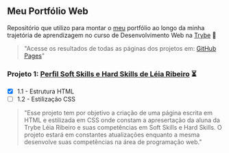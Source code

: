 ## Meu Portfólio Web
Repositório que utilizo para montar o [meu](https://www.linkedin.com/in/l%C3%A9ia-ribeirot/) portfólio ao longo da minha trajetória de aprendizagem no curso de Desenvolvimento Web na [Trybe](https://www.betrybe.com/) :rocket:

>"Acesse os resultados de todas as páginas dos projetos em:
[GitHub Pages](https://leiaribeirot.github.io)"
### Projeto 1: [Perfil Soft Skills e Hard Skills de Léia Ribeiro](https://github.com/leiaribeirot/leiaribeirot.github.io/blob/main/projetos/1-pr-01-html-e-css/) :hourglass_flowing_sand:
- [x] 1.1 - Estrutura HTML
- [ ] 1.2 - Estilização CSS
>"Esse projeto tem por objetivo a criação de uma página escrita em HTML e estilizada em CSS onde constam a apresertação da aluna da Trybe Léia Ribeiro e suas competências em Soft Skills e Hard Skills. 
O projeto estará em constantes atualizações enquanto a mesma desenvolve suas competências na área de programação web."
